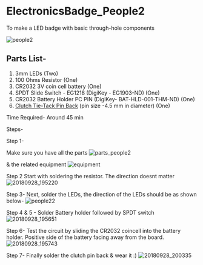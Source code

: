 # ElectronicsBadge_People2
To make a LED badge with basic through-hole components

![people2](https://user-images.githubusercontent.com/9293705/46259365-4f9e3000-c48d-11e8-99d7-8864e407adc0.png)


## Parts List-

1. 3mm LEDs (Two)
2. 100 Ohms Resistor (One)
3. CR2032 3V coin cell battery (One)
4. SPDT Slide Switch - EG1218 (DigiKey - EG1903-ND) (One)
5. CR2032 Battery Holder PC PIN (DigiKey- BAT-HLD-001-THM-ND) (One)
6. [Clutch Tie-Tack Pin Back](https://www.amazon.com/gp/product/B0759PMB12/ref=oh_aui_search_detailpage?ie=UTF8&psc=1) (pin size -4.5 mm in diameter) (One)

Time Required- Around 45 min

Steps-

Step 1-

Make sure you have all the parts
![parts_people2](https://user-images.githubusercontent.com/9293705/46604388-ed57b780-caaa-11e8-9e85-6363c3194ab7.png)


& the related equipment
![equipment](https://user-images.githubusercontent.com/9293705/46604088-e4b2b180-caa9-11e8-815c-aa7beda94b09.png)


Step 2
Start with soldering the resistor. The direction doesnt matter
![20180928_195220](https://user-images.githubusercontent.com/9293705/46610311-3ca7e300-cabf-11e8-9152-f1d686b3c01b.jpg)


Step 3-
Next, solder the LEDs, the direction of the LEDs should be as shown below-
![people22](https://user-images.githubusercontent.com/9293705/46610543-e8e9c980-cabf-11e8-9154-d97fdc71a20b.jpg)


Step 4 & 5 -
Solder Battery holder followed by SPDT switch
![20180928_195651](https://user-images.githubusercontent.com/9293705/46610681-3f570800-cac0-11e8-9509-670df689db0e.jpg)


Step 6-
Test the circuit by sliding the CR2032 coincell into the battery holder. Positive side of the battery facing away from the board.
![20180928_195743](https://user-images.githubusercontent.com/9293705/46610769-8cd37500-cac0-11e8-8314-ba81bf1ae45c.jpg)


Step 7-
Finally solder the clutch pin back & wear it :)
![20180928_200335](https://user-images.githubusercontent.com/9293705/46610799-a2489f00-cac0-11e8-8a77-a284c4c3749e.jpg)




